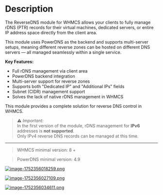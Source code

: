 # Description

The ReverseDNS module for WHMCS allows your clients to fully manage rDNS (PTR) records for their virtual machines, dedicated servers, or entire IP address space directly from the client area.

This module uses PowerDNS as the backend and supports multi-server setups, meaning different reverse zones can be hosted on different DNS servers — all managed seamlessly within a single service.

**Key Features:**

- Full rDNS management via client area
- PowerDNS backend integration
- Multi-server support for reverse zones
- Supports both "Dedicated IP" and "Additional IPs" fields
- Subnet (CIDR) management support
- Solves the lack of native rDNS management in WHMCS

This module provides a complete solution for reverse DNS control in WHMCS.

>⚠️ *Important:*  
> In the first version of the module, rDNS management for **IPv6** addresses is **not supported**.  
> Only IPv4 reverse DNS records can be managed at this time.

- - - - - -

>WHMCS minimal version: 8 +

>PowerDNS minimal version: 4.9

[![image-1752356018259.png](https://doc.puq.info/uploads/images/gallery/2025-07/scaled-1680-/image-1752356018259.png)](https://doc.puq.info/uploads/images/gallery/2025-07/image-1752356018259.png)

[![image-1752356027109.png](https://doc.puq.info/uploads/images/gallery/2025-07/scaled-1680-/image-1752356027109.png)](https://doc.puq.info/uploads/images/gallery/2025-07/image-1752356027109.png)

[![image-1752356034611.png](https://doc.puq.info/uploads/images/gallery/2025-07/scaled-1680-/image-1752356034611.png)](https://doc.puq.info/uploads/images/gallery/2025-07/image-1752356034611.png)
